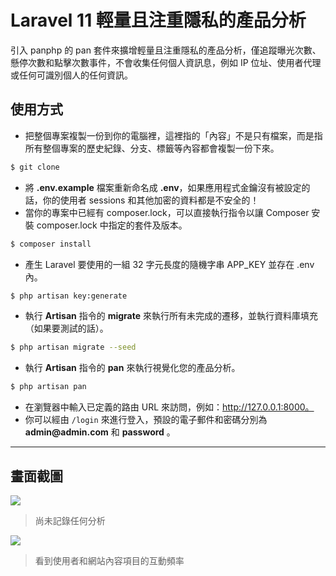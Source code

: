 # Laravel 11 輕量且注重隱私的產品分析

引入 panphp 的 pan 套件來擴增輕量且注重隱私的產品分析，僅追蹤曝光次數、懸停次數和點擊次數事件，不會收集任何個人資訊息，例如 IP 位址、使用者代理或任何可識別個人的任何資訊。

## 使用方式
- 把整個專案複製一份到你的電腦裡，這裡指的「內容」不是只有檔案，而是指所有整個專案的歷史紀錄、分支、標籤等內容都會複製一份下來。
```sh
$ git clone
```
- 將 __.env.example__ 檔案重新命名成 __.env__，如果應用程式金鑰沒有被設定的話，你的使用者 sessions 和其他加密的資料都是不安全的！
- 當你的專案中已經有 composer.lock，可以直接執行指令以讓 Composer 安裝 composer.lock 中指定的套件及版本。
```sh
$ composer install
```
- 產生 Laravel 要使用的一組 32 字元長度的隨機字串 APP_KEY 並存在 .env 內。
```sh
$ php artisan key:generate
```
- 執行 __Artisan__ 指令的 __migrate__ 來執行所有未完成的遷移，並執行資料庫填充（如果要測試的話）。
```sh
$ php artisan migrate --seed
```
- 執行 __Artisan__ 指令的 __pan__ 來執行視覺化您的產品分析。
```sh
$ php artisan pan
```
- 在瀏覽器中輸入已定義的路由 URL 來訪問，例如：http://127.0.0.1:8000。
- 你可以經由 `/login` 來進行登入，預設的電子郵件和密碼分別為 __admin@admin.com__ 和 __password__ 。

----

## 畫面截圖
![](https://i.imgur.com/SDnYt59.png)
> 尚未記錄任何分析

![](https://i.imgur.com/0OM59Bd.png)
> 看到使用者和網站內容項目的互動頻率

